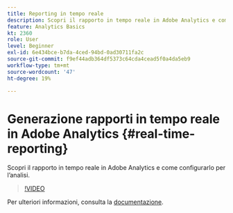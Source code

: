 ```yaml
---
title: Reporting in tempo reale
description: Scopri il rapporto in tempo reale in Adobe Analytics e come configurarlo per l’analisi.
feature: Analytics Basics
kt: 2360
role: User
level: Beginner
exl-id: 6e434bce-b7da-4ced-94bd-0ad30711fa2c
source-git-commit: f9ef44adb364df5373c64cda4cead5f0a4da5eb9
workflow-type: tm+mt
source-wordcount: '47'
ht-degree: 19%

---
```


# Generazione rapporti in tempo reale in Adobe Analytics {#real-time-reporting}

Scopri il rapporto in tempo reale in Adobe Analytics e come configurarlo per l’analisi.

>[!VIDEO](https://video.tv.adobe.com/v/25454/?quality=12&learn=on)

Per ulteriori informazioni, consulta la [documentazione](https://experienceleague.adobe.com/docs/analytics/components/real-time-reporting/realtime.html).
